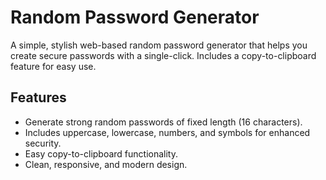 # Random Password Generator 
A simple, stylish web-based random password generator that helps you create secure passwords with a single-click. Includes a copy-to-clipboard feature for easy use. 

## Features 
- Generate strong random passwords of fixed length (16 characters).
- Includes uppercase, lowercase, numbers, and symbols for enhanced security.
- Easy copy-to-clipboard functionality.
- Clean, responsive, and modern design. 